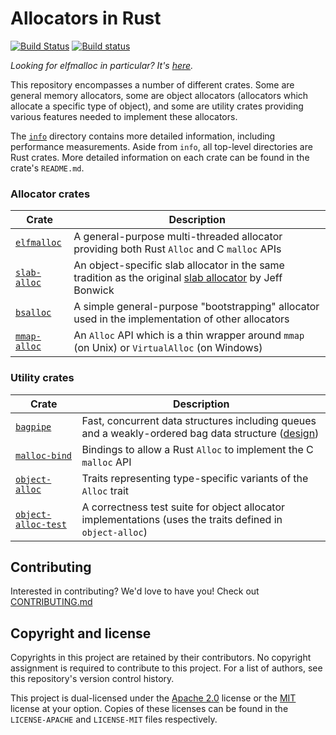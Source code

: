 <!-- Copyright 2017 the authors. See the 'Copyright and license' section of the
README.md file at the top-level directory of this repository.

Licensed under the Apache License, Version 2.0 (the LICENSE-APACHE file) or
the MIT license (the LICENSE-MIT file) at your option. This file may not be
copied, modified, or distributed except according to those terms. -->

# Allocators in Rust

[![Build Status](https://travis-ci.org/ezrosent/allocators-rs.svg?branch=sysconf)](https://travis-ci.org/ezrosent/allocators-rs)
[![Build status](https://ci.appveyor.com/api/projects/status/github/ezrosent/allocators-rs?svg=true)](https://ci.appveyor.com/project/ezrosent/allocators-rs)

_Looking for elfmalloc in particular? It's [here](https://github.com/ezrosent/allocators-rs/blob/master/elfmalloc)._

This repository encompasses a number of different crates. Some are general
memory allocators, some are object allocators (allocators which allocate a
specific type of object), and some are utility crates providing various
features needed to implement these allocators.

The [`info`](https://github.com/ezrosent/allocators-rs/blob/master/info) directory contains more detailed information, including performance
measurements. Aside from `info`, all top-level directories are Rust crates.
More detailed information on each crate can be found in the crate's `README.md`.

### Allocator crates

| Crate | Description |
|-------|-------------|
| [`elfmalloc`](https://github.com/ezrosent/allocators-rs/blob/master/elfmalloc) | A general-purpose multi-threaded allocator providing both Rust `Alloc` and C `malloc` APIs |
| [`slab-alloc`](https://github.com/ezrosent/allocators-rs/blob/master/slab-alloc) | An object-specific slab allocator in the same tradition as the original [slab allocator](https://www.usenix.org/legacy/publications/library/proceedings/bos94/full_papers/bonwick.a) by Jeff Bonwick |
| [`bsalloc`](https://github.com/ezrosent/allocators-rs/blob/master/bsalloc) | A simple general-purpose "bootstrapping" allocator used in the implementation of other allocators |
| [`mmap-alloc`](https://github.com/ezrosent/allocators-rs/blob/master/mmap-alloc) | An `Alloc` API which is a thin wrapper around `mmap` (on Unix) or `VirtualAlloc` (on Windows) |

### Utility crates

| Crate | Description |
|-------|-------------|
| [`bagpipe`](https://github.com/ezrosent/allocators-rs/blob/master/bagpipe) | Fast, concurrent data structures including queues and a weakly-ordered bag data structure ([design](https://github.com/ezrosent/allocators-rs/blob/master/info/bagpipes.md)) |
| [`malloc-bind`](https://github.com/ezrosent/allocators-rs/blob/master/malloc-bind) | Bindings to allow a Rust `Alloc` to implement the C `malloc` API |
| [`object-alloc`](https://github.com/ezrosent/allocators-rs/blob/master/object-alloc) | Traits representing type-specific variants of the `Alloc` trait |
| [`object-alloc-test`](https://github.com/ezrosent/allocators-rs/blob/master/object-alloc-test) | A correctness test suite for object allocator implementations (uses the traits defined in `object-alloc`) |

## Contributing

Interested in contributing? We'd love to have you! Check out [CONTRIBUTING.md](https://github.com/ezrosent/allocators-rs/blob/master/CONTRIBUTING.md)

## Copyright and license

Copyrights in this project are retained by their contributors. No copyright
assignment is required to contribute to this project. For a list of authors, see
this repository's version control history.

This project is dual-licensed under the  [Apache
2.0](http://www.apache.org/licenses/LICENSE-2.0) license or the
[MIT](http://opensource.org/licenses/MIT) license at your option. Copies of
these licenses can be found in the `LICENSE-APACHE` and `LICENSE-MIT` files
respectively.
